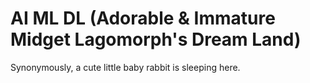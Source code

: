# AI ML DL (Adorable & Immature Midget Lagomorph's Dream Land)

Synonymously, a cute little baby rabbit is sleeping here.


